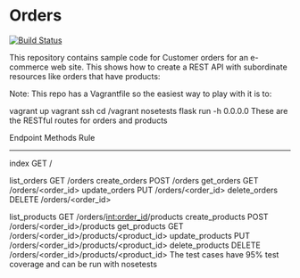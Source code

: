 # Orders 
[![Build Status](https://travis-ci.org/NYU-Devops-orders/orders.svg?branch=master)](https://travis-ci.org/NYU-Devops-orders/orders)

This repository contains sample code for Customer orders for an e-commerce web site. This shows how to create a REST API with subordinate resources like orders that have products:

Note: This repo has a Vagrantfile so the easiest way to play with it is to:

vagrant up
vagrant ssh
cd /vagrant
nosetests
flask run -h 0.0.0.0
These are the RESTful routes for orders and products

Endpoint          Methods  Rule
----------------  -------  -----------------------------------------------------
index             GET      /

list_orders     GET      /orders
create_orders   POST     /orders
get_orders      GET      /orders/<order_id>
update_orders   PUT      /orders/<order_id>
delete_orders   DELETE   /orders/<order_id>

list_products    GET      /orders/<int:order_id>/products
create_products  POST     /orders/<order_id>/products
get_products     GET      /orders/<order_id>/products/<product_id>
update_products  PUT      /orders/<order_id>/products/<product_id>
delete_products  DELETE   /orders/<order_id>/products/<product_id>
The test cases have 95% test coverage and can be run with nosetests
